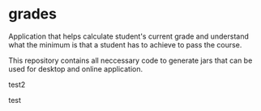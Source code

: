 # grades
Application that helps calculate student's current grade and understand what the minimum is that a student has to achieve to pass the course. 

This repository contains all neccessary code to generate jars that can be used for desktop and online application.

test2

test

